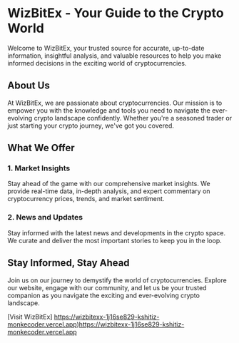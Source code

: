 # WizBitEx - Your Guide to the Crypto World

Welcome to WizBitEx, your trusted source for accurate, up-to-date information, insightful analysis, and valuable resources to help you make informed decisions in the exciting world of cryptocurrencies.

## About Us

At WizBitEx, we are passionate about cryptocurrencies. Our mission is to empower you with the knowledge and tools you need to navigate the ever-evolving crypto landscape confidently. Whether you're a seasoned trader or just starting your crypto journey, we've got you covered.

## What We Offer

### 1. **Market Insights**

Stay ahead of the game with our comprehensive market insights. We provide real-time data, in-depth analysis, and expert commentary on cryptocurrency prices, trends, and market sentiment.

### 2. **News and Updates**

Stay informed with the latest news and developments in the crypto space. We curate and deliver the most important stories to keep you in the loop.

## Stay Informed, Stay Ahead

Join us on our journey to demystify the world of cryptocurrencies. Explore our website, engage with our community, and let us be your trusted companion as you navigate the exciting and ever-evolving crypto landscape.

[Visit WizBitEx]
https://wizbitexx-1j16se829-kshitiz-monkecoder.vercel.app)https://wizbitexx-1j16se829-kshitiz-monkecoder.vercel.app

